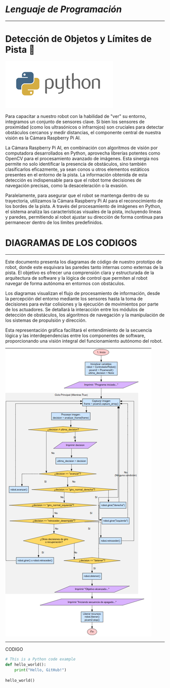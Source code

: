 # *Lenguaje de Programación*

---

# Detección de Objetos y Límites de Pista 🤖
![Motor Codificador Optico Makeblock 180](https://github.com/TripleThreat19/Triple-Threat-AI/blob/main/SRC/Python.png)

Para capacitar a nuestro robot con la habilidad de "ver" su entorno, integramos un conjunto de sensores clave. Si bien los sensores de proximidad (como los ultrasónicos o infrarrojos) son cruciales para detectar obstáculos cercanos y medir distancias, el componente central de nuestra visión es la Cámara Raspberry Pi AI.

La Cámara Raspberry Pi AI, en combinación con algoritmos de visión por computadora desarrollados en Python, aprovecha librerías potentes como OpenCV para el procesamiento avanzado de imágenes. Esta sinergia nos permite no solo identificar la presencia de obstáculos, sino también clasificarlos eficazmente, ya sean conos u otros elementos estáticos presentes en el entorno de la pista. La información obtenida de esta detección es indispensable para que el robot tome decisiones de navegación precisas, como la desaceleración o la evasión.

Paralelamente, para asegurar que el robot se mantenga dentro de su trayectoria, utilizamos la Cámara Raspberry Pi AI para el reconocimiento de los bordes de la pista. A través del procesamiento de imágenes en Python, el sistema analiza las características visuales de la pista, incluyendo líneas y paredes, permitiendo al robot ajustar su dirección de forma continua para permanecer dentro de los límites predefinidos.

# DIAGRAMAS DE LOS CODIGOS 


----

Este documento presenta los diagramas de código de nuestro prototipo de robot, donde este esquivara las paredes tanto internas como externas de la pista. El objetivo es ofrecer una comprensión clara y estructurada de la arquitectura de software y la lógica de control que permiten al robot navegar de forma autónoma en entornos con obstáculos.

Los diagramas visualizan el flujo de procesamiento de información, desde la percepción del entorno mediante los sensores hasta la toma de decisiones para evitar colisiones y la ejecución de movimientos por parte de los actuadores. Se detallará la interacción entre los módulos de detección de obstáculos, los algoritmos de navegación y la manipulación de los sistemas de propulsión y dirección.

Esta representación gráfica facilitará el entendimiento de la secuencia lógica y las interdependencias entre los componentes de software, proporcionando una visión integral del funcionamiento autónomo del robot.


![Motor Codificador Optico Makeblock 180](https://github.com/TripleThreat19/Triple-Threat-AI/blob/main/Other/Diagrama%20de%20Flujo%20del%20Codigo%201%20Desafio%20Abierto%20.png)

---
CODIGO 

```python
# This is a Python code example
def hello_world():
    print("Hello, GitHub!")

hello_world()


